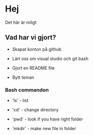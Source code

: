 # Hej

Det här är roligt

## Vad har vi gjort?

- Skapat konton på github

- Lärt oss om visual studio och git bash

- Gjort en README file

- Bytt teman

### Bash commandon

- 'ls' - list

- 'cd' - change directory

- 'pwd' - look if you have right folder

- 'mkdir' - make new file in folder

